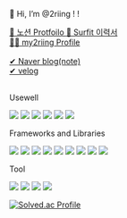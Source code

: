 👋 Hi, I’m @2riing ! !



<a href="https://www.notion.so/Portfoilo-3d852f8eb4af4316b91ab71f873ef7ca" target="_blank">
📒 노션 Protfoilo
</a>
<a href="https://www.notion.so/Portfoilo-3d852f8eb4af4316b91ab71f873ef7ca" target="_blank">
🚗 Surfit 이력서
</a>
<br/>
<a href="https://my2riing.vercel.app/" target="_blank">
👩‍💻 my2riing Profile
</a>

<br/>
<br/>

<a href="https://blog.naver.com/2riing" target="_blank">
✔ Naver blog(note)
</a>
<br/>
<a href="https://velog.io/@2riing" target="_blank">
✔ velog
</a>


<br/>
<br/>

Usewell

<img src="https://img.shields.io/badge/javascript-F7DF1E?style=flat&logo=javascript&logoColor=white"/> <img src="https://img.shields.io/badge/python-3776AB?style=flat&logo=python&logoColor=white"/> <img src="https://img.shields.io/badge/mysql-4479A1?style=flat&logo=mysql&logoColor=white"/> <img src="https://img.shields.io/badge/sqlite-003B57?style=flat&logo=sqlite&logoColor=white"/> <img src="https://img.shields.io/badge/css3-1572B6?style=flat&logo=css3&logoColor=white"/> <img src="https://img.shields.io/badge/html5-E34F26?style=flat&logo=html5&logoColor=white"/>

Frameworks and Libraries

<img src="https://img.shields.io/badge/vue.js-4FC08D?style=flat&logo=vue.js&logoColor=white"/> <img src="https://img.shields.io/badge/vuex-4FC08D?style=flat&logo=vuex&logoColor=white"/> <img src="https://img.shields.io/badge/react-61DAFB?style=flat&logo=react&logoColor=white"/> <img src="https://img.shields.io/badge/django-092E20?style=flat&logo=django&logoColor=white"/> <img src="https://img.shields.io/badge/bootstrap-7952B3?style=flat&logo=bootstrap&logoColor=white"/> <img src="https://img.shields.io/badge/styledcomponents-DB7093?style=flat&logo=styled-components&logoColor=white"/> <img src="https://img.shields.io/badge/mui-007FFF?style=flat&logo=mui&logoColor=white"/> <img src="https://img.shields.io/badge/buefy-7957D5?style=flat&logo=buefy&logoColor=white"/> <img src="https://img.shields.io/badge/socket.io-000000?style=flat&logo=socket.io&logoColor=white"/>

Tool

<img src="https://img.shields.io/badge/github-181717?style=flat&logo=github&logoColor=white"/> <img src="https://img.shields.io/badge/jira-0052CC?style=flat&logo=jira&logoColor=white"/> <img src="https://img.shields.io/badge/notion-000000?style=flat&logo=notion&logoColor=white"/> <img src="https://img.shields.io/badge/vercel-000000?style=flat&logo=vercel&logoColor=white"/> 


[![Solved.ac Profile](http://mazassumnida.wtf/api/v2/generate_badge?boj=2riing)](https://solved.ac/2riing/)
